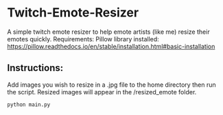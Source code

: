 # Twitch-Emote-Resizer
A simple twitch emote resizer to help emote artists (like me) resize their emotes quickly. Requirements: Pillow library installed: https://pillow.readthedocs.io/en/stable/installation.html#basic-installation


## Instructions:

Add images you wish to resize in a .jpg file to the home directory then run the script.
Resized images will appear in the /resized_emote folder. 

``` 
python main.py
```
